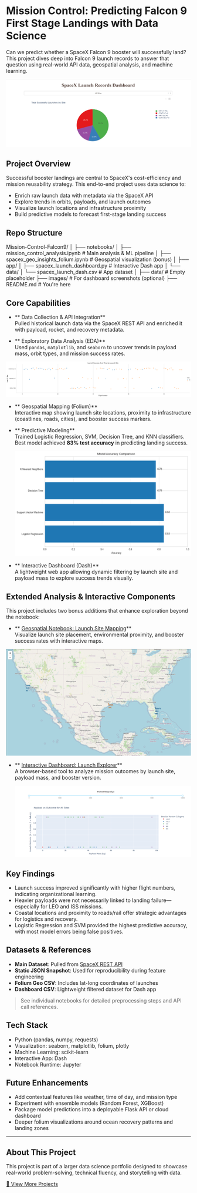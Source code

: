 # Mission Control: Predicting Falcon 9 First Stage Landings with Data Science

Can we predict whether a SpaceX Falcon 9 booster will successfully land?  
This project dives deep into Falcon 9 launch records to answer that question using real-world API data, geospatial analysis, and machine learning.

![Dashboard Screenshot](mission-control-falcon9-landing/Images/dash_app.png)

## Project Overview

Successful booster landings are central to SpaceX's cost-efficiency and mission reusability strategy. This end-to-end project uses data science to:

- Enrich raw launch data with metadata via the SpaceX API  
- Explore trends in orbits, payloads, and launch outcomes  
- Visualize launch locations and infrastructure proximity  
- Build predictive models to forecast first-stage landing success

## Repo Structure

Mission-Control-Falcon9/ │ ├── notebooks/ │ ├── mission_control_analysis.ipynb # Main analysis & ML pipeline │ ├── spacex_geo_insights_folium.ipynb # Geospatial visualization (bonus) │ ├── app/ │ ├── spacex_launch_dashboard.py # Interactive Dash app │ └── data/ │ └── spacex_launch_dash.csv # App dataset │ ├── data/ # Empty placeholder ├── images/ # For dashboard screenshots (optional) ├── README.md # You're here

## Core Capabilities

- ** Data Collection & API Integration**  
  Pulled historical launch data via the SpaceX REST API and enriched it with payload, rocket, and recovery metadata.

- ** Exploratory Data Analysis (EDA)**  
  Used `pandas`, `matplotlib`, and `seaborn` to uncover trends in payload mass, orbit types, and mission success rates.

![EDA Plot Example](mission-control-falcon9-landing/Images/eda_plot.png)

- ** Geospatial Mapping (Folium)**  
  Interactive map showing launch site locations, proximity to infrastructure (coastlines, roads, cities), and booster success markers.

- ** Predictive Modeling**  
  Trained Logistic Regression, SVM, Decision Tree, and KNN classifiers. Best model achieved **83% test accuracy** in predicting landing success.

  ![ML Accuracy Comparison](mission-control-falcon9-landing/Images/ml_accuracy.png)

- ** Interactive Dashboard (Dash)**  
  A lightweight web app allowing dynamic filtering by launch site and payload mass to explore success trends visually.

##  Extended Analysis & Interactive Components

This project includes two bonus additions that enhance exploration beyond the notebook:

- ** [Geospatial Notebook: Launch Site Mapping](notebooks/mission_control_geospatial.ipynb)**  
  Visualize launch site placement, environmental proximity, and booster success rates with interactive maps.

![Folium Launch Map](mission-control-falcon9-landing/Images/folium_map.png)

- ** [Interactive Dashboard: Launch Explorer](app/mission_control_dashboard.py)**  
  A browser-based tool to analyze mission outcomes by launch site, payload mass, and booster version.

  ![Dashboard Screenshot](mission-control-falcon9-landing/Images/dash_app2.png)

## Key Findings

- Launch success improved significantly with higher flight numbers, indicating organizational learning.
- Heavier payloads were not necessarily linked to landing failure—especially for LEO and ISS missions.
- Coastal locations and proximity to roads/rail offer strategic advantages for logistics and recovery.
- Logistic Regression and SVM provided the highest predictive accuracy, with most model errors being false positives.

## Datasets & References

- **Main Dataset**: Pulled from [SpaceX REST API](https://github.com/r-spacex/SpaceX-API)  
- **Static JSON Snapshot**: Used for reproducibility during feature engineering  
- **Folium Geo CSV**: Includes lat-long coordinates of launches  
- **Dashboard CSV**: Lightweight filtered dataset for Dash app

> See individual notebooks for detailed preprocessing steps and API call references.

## Tech Stack

- Python (pandas, numpy, requests)
- Visualization: seaborn, matplotlib, folium, plotly
- Machine Learning: scikit-learn
- Interactive App: Dash
- Notebook Runtime: Jupyter

## Future Enhancements

- Add contextual features like weather, time of day, and mission type  
- Experiment with ensemble models (Random Forest, XGBoost)  
- Package model predictions into a deployable Flask API or cloud dashboard  
- Deeper folium visualizations around ocean recovery patterns and landing zones

---

## About This Project

This project is part of a larger data science portfolio designed to showcase real-world problem-solving, technical fluency, and storytelling with data.

[🔗 View More Projects](https://github.com/J1111-dotcom)
